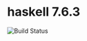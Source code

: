 # haskell 7.6.3

![Build Status](https://travis-ci.org/cyber-dojo-languages/haskell-7.6.3.svg?branch=master)